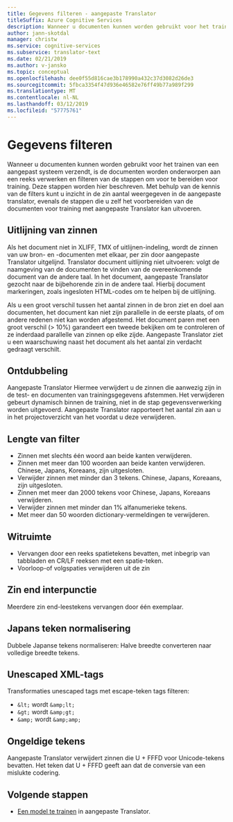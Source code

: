 ```yaml
---
title: Gegevens filteren - aangepaste Translator
titleSuffix: Azure Cognitive Services
description: Wanneer u documenten kunnen worden gebruikt voor het trainen van een aangepast systeem verzendt, is de documenten worden onderworpen aan een reeks verwerken en filteren van de stappen om voor te bereiden voor training.
author: jann-skotdal
manager: christw
ms.service: cognitive-services
ms.subservice: translator-text
ms.date: 02/21/2019
ms.author: v-jansko
ms.topic: conceptual
ms.openlocfilehash: dee0f55d816cae3b178990a432c37d3082d26de3
ms.sourcegitcommit: 5fbca3354f47d936e46582e76ff49b77a989f299
ms.translationtype: MT
ms.contentlocale: nl-NL
ms.lasthandoff: 03/12/2019
ms.locfileid: "57775761"
---
```

# <a name="data-filtering"></a>Gegevens filteren

Wanneer u documenten kunnen worden gebruikt voor het trainen van een aangepast systeem verzendt, is de documenten worden onderworpen aan een reeks verwerken en filteren van de stappen om voor te bereiden voor training. Deze stappen worden hier beschreven. Met behulp van de kennis van de filters kunt u inzicht in de zin aantal weergegeven in de aangepaste translator, evenals de stappen die u zelf het voorbereiden van de documenten voor training met aangepaste Translator kan uitvoeren.

## <a name="sentence-alignment"></a>Uitlijning van zinnen
Als het document niet in XLIFF, TMX of uitlijnen-indeling, wordt de zinnen van uw bron- en -documenten met elkaar, per zin door aangepaste Translator uitgelijnd. Translator document uitlijning niet uitvoeren: volgt de naamgeving van de documenten te vinden van de overeenkomende document van de andere taal. In het document, aangepaste Translator gezocht naar de bijbehorende zin in de andere taal. Hierbij document markeringen, zoals ingesloten HTML-codes om te helpen bij de uitlijning.  

Als u een groot verschil tussen het aantal zinnen in de bron ziet en doel aan documenten, het document kan niet zijn parallelle in de eerste plaats, of om andere redenen niet kan worden afgestemd. Het document paren met een groot verschil (> 10%) garandeert een tweede bekijken om te controleren of ze inderdaad parallelle van zinnen op elke zijde. Aangepaste Translator ziet u een waarschuwing naast het document als het aantal zin verdacht gedraagt verschilt.  


## <a name="deduplication"></a>Ontdubbeling
Aangepaste Translator Hiermee verwijdert u de zinnen die aanwezig zijn in de test- en documenten van trainingsgegevens afstemmen. Het verwijderen gebeurt dynamisch binnen de training, niet in de stap gegevensverwerking worden uitgevoerd. Aangepaste Translator rapporteert het aantal zin aan u in het projectoverzicht van het voordat u deze verwijderen.  

## <a name="length-filter"></a>Lengte van filter
* Zinnen met slechts één woord aan beide kanten verwijderen.
* Zinnen met meer dan 100 woorden aan beide kanten verwijderen.  Chinese, Japans, Koreaans, zijn uitgesloten.
* Verwijder zinnen met minder dan 3 tekens. Chinese, Japans, Koreaans, zijn uitgesloten.
* Zinnen met meer dan 2000 tekens voor Chinese, Japans, Koreaans verwijderen.
* Verwijder zinnen met minder dan 1% alfanumerieke tekens.
* Met meer dan 50 woorden dictionary-vermeldingen te verwijderen.

## <a name="white-space"></a>Witruimte
* Vervangen door een reeks spatietekens bevatten, met inbegrip van tabbladen en CR/LF reeksen met een spatie-teken.
* Voorloop-of volgspaties verwijderen uit de zin

## <a name="sentence-end-punctuation"></a>Zin end interpunctie
Meerdere zin end-leestekens vervangen door één exemplaar.  

## <a name="japanese-character-normalization"></a>Japans teken normalisering
Dubbele Japanse tekens normaliseren: Halve breedte converteren naar volledige breedte tekens.

## <a name="unescaped-xml-tags"></a>Unescaped XML-tags
Transformaties unescaped tags met escape-teken tags filteren:
* `&lt;` wordt `&amp;lt;`
* `&gt;` wordt `&amp;gt;`
* `&amp;` wordt `&amp;amp;`

## <a name="invalid-characters"></a>Ongeldige tekens
Aangepaste Translator verwijdert zinnen die U + FFFD voor Unicode-tekens bevatten. Het teken dat U + FFFD geeft aan dat de conversie van een mislukte codering.

## <a name="next-steps"></a>Volgende stappen

- [Een model te trainen](how-to-train-model.md) in aangepaste Translator.
